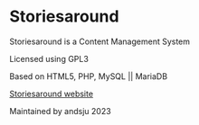 # Storiesaround
Storiesaround is a Content Management System

Licensed using GPL3

Based on HTML5, PHP, MySQL || MariaDB

[Storiesaround website](https://storiesaround.com)

Maintained by andsju 2023